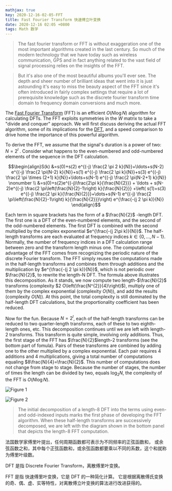 ```yaml
---
mathjax: true
key: 2020-12-16-02-05-FFT
title: Fast Fourier Transform 快速傅立叶变换
date: 2020-12-16 02:05 +0800
tags: Math 数学
---
```


> The fast fourier transform or FFT is without exaggeration one of the most important algorithms created in the last century. So much of the modern technology that we have today such as wireless communication, GPS and in fact anything related to the vast field of signal processing relies on the insights of the FFT.

> But it's also one of the most beautiful albums you'll ever see. The depth and sheer number of brilliant ideas that went into it is just astounding it's easy to miss the beauty aspect of the FFT since it's often introduced in fairly complex settings that require a lot of prerequisite knowledge such as the discrete fourier transform time domain to frequency domain conversions and much more.

The [Fast Fourier Transform](https://eng.libretexts.org/Bookshelves/Electrical_Engineering/Signal_Processing_and_Modeling/Book%3A_Signals_and_Systems_(Baraniuk_et_al.)/13%3A_Capstone_Signal_Processing_Topics/13.02%3A_The_Fast_Fourier_Transform_(FFT)) (FFT) is an efficient $O(N \log N)$ algorithm for calculating DFTs. The FFT exploits symmetries in the $W$ matrix to take a "divide and conquer" approach. We will first discuss deriving the actual FFT algorithm, some of its implications for the [DFT](https://cnx.org/contents/d2CEAGW5@15.4:nkErv5ik#eqn1), and a speed comparison to drive home the importance of this powerful algorithm.

To derive the FFT, we assume that the signal's duration is a power of two:  $N=2^l$ . Consider what happens to the even-numbered and odd-numbered elements of the sequence in the DFT calculation.

$$\begin{align}S(k) &=s(0)+s(2) e^{(-j) \frac{2 \pi 2 k}{N}}+\ldots+s(N-2) e^{(-j) \frac{2 \pi(N-2) k}{N}}+s(1) e^{(-j) \frac{2 \pi k}{N}}+s(3) e^{(-j) \frac{2 \pi \times (2+1) k}{N}}+\ldots+s(N-1) e^{(-j) \frac{2 \pi(N-2+1) k}{N}} \nonumber \\ &=s(0)+s(2)e^{(-j)\frac{2\pi k}{\frac{N}{2}}} + \ldots + s(N-2)e^{(-j) \frac{2 \pi\left(\frac{N}{2}-1\right) k}{\frac{N}{2}}} +\left( s(1)+s(3) e^{(-j) \frac{2 \pi k}{\frac{N}{2}}}+\dots+s(N-1) e^{(-j) \frac{2 \pi\left(\frac{N}{2}-1\right) k}{\frac{N}{2}}}\right) e^{\frac{-(j 2 \pi k)}{N}} \end{align}$$

Each term in square brackets has the form of a $\frac{N}{2}$ -length DFT. The first one is a DFT of the even-numbered elements, and the second of the odd-numbered elements. The first DFT is combined with the second multiplied by the complex exponential $e^{\frac{-(j 2\pi k)}{N}}$. The half-length transforms are each evaluated at frequency indices $k \in\{0, \ldots, N-1\}$. Normally, the number of frequency indices in a DFT calculation range between zero and the transform length minus one. The computational advantage of the FFT comes from recognizing the periodic nature of the discrete Fourier transform. The FFT simply reuses the computations made in the half-length transforms and combines them through additions and the multiplication by $e^{\frac{-(j 2 \pi k)}{N}}$, which is not periodic over $\frac{N}{2}$, to rewrite the length-N DFT. The formula above illustrates this decomposition. As it stands, we now compute two length-$\frac{N}{2}$ transforms (complexity $2 O\left(\frac{N^{2}}{4}\right)$), multiply one of them by the complex exponential (complexity $O(N)$), and add the results (complexity $O(N)$). At this point, the total complexity is still dominated by the half-length DFT calculations, but the proportionality coefficient has been reduced.

Now for the fun. Because $N=2^l$, each of the half-length transforms can be reduced to two quarter-length transforms, each of these to two eighth-length ones, etc. This decomposition continues until we are left with length-2 transforms. This transform is quite simple, involving only additions. Thus, the first stage of the FFT has $\frac{N}{2}$length-2 transforms (see the bottom part of fomula). Pairs of these transforms are combined by adding one to the other multiplied by a complex exponential. Each pair requires 4 additions and 4 multiplications, giving a total number of computations equaling $8\frac{N}{4}=\frac{N}{2}$. This number of computations does not change from stage to stage. Because the number of stages, the number of times the length can be divided by two, equals $\log_2 N$, the complexity of the FFT is $O(N \log N)$.

![Figure 1](https://tenetai.com/iclass/dft1.jpg)

![Figure 2](https://tenetai.com/iclass/dft2.jpg)

> The initial decomposition of a length-8 DFT into the terms using even- and odd-indexed inputs marks the first phase of developing the FFT algorithm. When these half-length transforms are successively decomposed, we are left with the diagram shown in the bottom panel that depicts the length-8 FFT computation.

法国数学家傅里叶提出，任何周期函数都可表示为不同频率的正弦函数和，
或余弦函数之和，其中每个正弦函数和，或余弦函数都要乘以不同的系数，这个和就称为傅里叶级数。

DFT 是指 Discrete Fourier Transform，离散傅里叶变换。

FFT 是指 快速傅里叶变换，它是 DFT 的一种简化计算。
它是根据离散傅氏变换的奇、偶、虚、实等特性，对离散傅立叶变换的算法进行改进获得的。

<!--more-->
